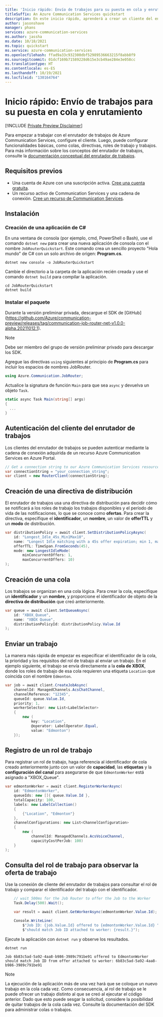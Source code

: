 ```yaml
---
title: 'Inicio rápido: Envío de trabajos para su puesta en cola y enrutamiento'
titleSuffix: An Azure Communication Services quickstart
description: En este inicio rápido, aprenderá a crear un cliente del enrutador de trabajos, una directiva de distribución, una cola y un trabajo en el recurso Azure Communication Services.
author: jasonshave
manager: phans
services: azure-communication-services
ms.author: jassha
ms.date: 10/18/2021
ms.topic: quickstart
ms.service: azure-communication-services
ms.openlocfilehash: ffad9a33c932300dbf52989536663215f8abb8f9
ms.sourcegitcommit: 01dcf169b71589228d615e3cb49ae284e3e058cc
ms.translationtype: HT
ms.contentlocale: es-ES
ms.lasthandoff: 10/19/2021
ms.locfileid: "130164764"
---
```

# <a name="quickstart-submit-a-job-for-queuing-and-routing"></a>Inicio rápido: Envío de trabajos para su puesta en cola y enrutamiento

[!INCLUDE [Private Preview Disclaimer](../../includes/private-preview-include-section.md)]

Para empezar a trabajar con el enrutador de trabajos de Azure Communication Services, configure el cliente. Luego, puede configurar funcionalidades básicas, como colas, directivas, roles de trabajo y trabajos. Para más información sobre los conceptos del enrutador de trabajos, consulte la [documentación conceptual del enrutador de trabajos](../../concepts/router/concepts.md).

## <a name="prerequisites"></a>Requisitos previos

- Una cuenta de Azure con una suscripción activa. [Cree una cuenta gratuita](https://azure.microsoft.com/free/?WT.mc_id=A261C142F).
- Un recurso activo de Communication Services y una cadena de conexión. [Cree un recurso de Communication Services](../create-communication-resource.md).

## <a name="setting-up"></a>Instalación

### <a name="create-a-new-c-application"></a>Creación de una aplicación de C#

En una ventana de consola (por ejemplo, cmd, PowerShell o Bash), use el comando `dotnet new` para crear una nueva aplicación de consola con el nombre `JobRouterQuickstart`. Este comando crea un sencillo proyecto "Hola mundo" de C# con un solo archivo de origen: **Program.cs**.

```console
dotnet new console -o JobRouterQuickstart
```

Cambie el directorio a la carpeta de la aplicación recién creada y use el comando `dotnet build` para compilar la aplicación.

```console
cd JobRouterQuickstart
dotnet build
```

### <a name="install-the-package"></a>Instalar el paquete

Durante la versión preliminar privada, descargue el SDK de [GitHub\](https://github.com/Azure/communication-preview/releases/tag/communication-job-router-net-v1.0.0-alpha.20211012.1).

> [!NOTE]
> Debe ser miembro del grupo de versión preliminar privado para descargar los SDK.

Agregue las directivas `using` siguientes al principio de **Program.cs** para incluir los espacios de nombres JobRouter.

```csharp
using Azure.Communication.JobRouter;
```

Actualice la signatura de función `Main` para que sea `async` y devuelva un objeto `Task`.

```csharp
static async Task Main(string[] args)
{
  ...
}
```

## <a name="authenticate-the-job-router-client"></a>Autenticación del cliente del enrutador de trabajos

Los clientes del enrutador de trabajos se pueden autenticar mediante la cadena de conexión adquirida de un recurso Azure Communication Services en Azure Portal.

```csharp
// Get a connection string to our Azure Communication Services resource.
var connectionString = "your_connection_string";
var client = new RouterClient(connectionString);
```

## <a name="create-a-distribution-policy"></a>Creación de una directiva de distribución

El enrutador de trabajos usa una directiva de distribución para decidir cómo se notificará a los roles de trabajo los trabajos disponibles y el período de vida de las notificaciones, lo que se conoce como **ofertas**. Para crear la directiva, especifique el **identificador**, un **nombre**, un valor de **offerTTL** y un **modo** de distribución.

```csharp
var distributionPolicy = await client.SetDistributionPolicyAsync(
    id: "Longest_Idle_45s_Min1Max10",
    name: "Longest Idle matching with a 45s offer expiration; min 1, max 10 offers",
    offerTTL: TimeSpan.FromSeconds(45),
    mode: new LongestIdleMode(
        minConcurrentOffers: 1,
        maxConcurrentOffers: 10)
);
```

## <a name="create-a-queue"></a>Creación de una cola

Los trabajos se organizan en una cola lógica. Para crear la cola, especifique un **identificador** y un **nombre**, y proporcione el identificador de objeto de la **directiva de distribución** que creó anteriormente.

```csharp
var queue = await client.SetQueueAsync(
    id: "XBOX_Queue",
    name: "XBOX Queue",
    distributionPolicyId: distributionPolicy.Value.Id
);
```

## <a name="submit-a-job"></a>Enviar un trabajo
La manera más rápida de empezar es especificar el identificador de la cola, la prioridad y los requisitos del rol de trabajo al enviar un trabajo. En el ejemplo siguiente, el trabajo se envía directamente a la **cola de XBOX**, donde los roles de trabajo de esa cola requieren una etiqueta `Location` que coincida con el nombre `Edmonton`.

```csharp
var job = await client.CreateJobAsync(
    channelId: ManagedChannels.AcsChatChannel,
    channelReference: "12345",
    queueId: queue.Value.Id,
    priority: 1,
    workerSelector: new List<LabelSelector>
    {
        new (
            key: "Location", 
            @operator: LabelOperator.Equal, 
            value: "Edmonton")
    });
```

## <a name="register-a-worker"></a>Registro de un rol de trabajo
Para registrar un rol de trabajo, haga referencia al identificador de cola creado anteriormente junto con un valor de **capacidad**, las **etiquetas** y la **configuración del canal** para asegurarse de que `EdmontonWorker` está asignado a "XBOX_Queue".

```csharp
var edmontonWorker = await client.RegisterWorkerAsync(
    id: "EdmontonWorker",
    queueIds: new []{ queue.Value.Id },
    totalCapacity: 100,
    labels: new LabelCollection()
    {
        {"Location", "Edmonton"}
    },
    channelConfigurations: new List<ChannelConfiguration>
    {
        new (
            channelId: ManagedChannels.AcsVoiceChannel,
            capacityCostPerJob: 100)
    }
);
```

## <a name="query-the-worker-to-observe-the-job-offer"></a>Consulta del rol de trabajo para observar la oferta de trabajo
Use la conexión de cliente del enrutador de trabajos para consultar el rol de trabajo y comparar el identificador del trabajo con el identificador. 

```csharp
    // wait 500ms for the Job Router to offer the Job to the Worker
    Task.Delay(500).Wait();

    var result = await client.GetWorkerAsync(edmontonWorker.Value.Id);

    Console.WriteLine(
        $"Job ID: {job.Value.Id} offered to {edmontonWorker.Value.Id} " +
        $"should match Job ID attached to worker: {result.}");
```

Ejecute la aplicación con `dotnet run` y observe los resultados.

```console
dotnet run

Job 6b83c5ad-5a92-4aa8-b986-3989c791be91 offered to EdmontonWorker should match Job ID from offer attached to worker: 6b83c5ad-5a92-4aa8-b986-3989c791be91
```

> [!NOTE]
> La ejecución de la aplicación más de una vez hará que se coloque un nuevo trabajo en la cola cada vez. Como consecuencia, al rol de trabajo se le puede ofrecer un trabajo distinto al que se creó al ejecutar el código anterior. Dado que esto puede sesgar la solicitud, considere la posibilidad de quitar trabajos de la cola cada vez. Consulte la documentación del SDK para administrar colas o trabajos.